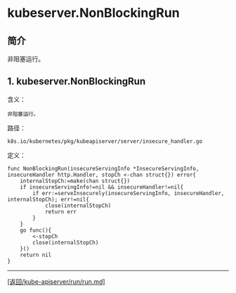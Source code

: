 kubeserver.NonBlockingRun
===========================================================
## 简介
非阻塞运行。

## 1. kubeserver.NonBlockingRun
含义：

    非阻塞运行。

路径：

    k8s.io/kubernetes/pkg/kubeapiserver/server/insecure_handler.go

定义：

    func NonBlockingRun(insecureServingInfo *InsecureServingInfo, insecureHandler http.Handler, stopCh <-chan struct{}) error{
        internalStopCh:=make(chan struct{})
        if insecureServingInfo!=nil && insecureHandler!=nil{
            if err:=serveInsecurely(insecureServingInfo, insecureHandler, internalStopCh); err!=nil{
                close(internalStopCh)
                return err
            }
        }
        go func(){
            <-stopCh
            close(internalStopCh)
        }()
        return nil
    }


_______________________________________________________________________
[[返回/kube-apiserver/run/run.md]](./run.md) 
